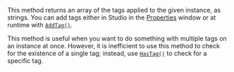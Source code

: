 This method returns an array of the tags applied to the given instance, as
strings. You can add tags either in Studio in the
[Properties](https://create.roblox.com/docs/studio/properties) window or at runtime with
[`AddTag()`](https://create.roblox.com/docs/reference/engine/classes/Instance#AddTag).

This method is useful when you want to do something with multiple tags on
an instance at once. However, it is inefficient to use this method to
check for the existence of a single tag; instead, use
[`HasTag()`](https://create.roblox.com/docs/reference/engine/classes/Instance#HasTag) to check for a specific tag.